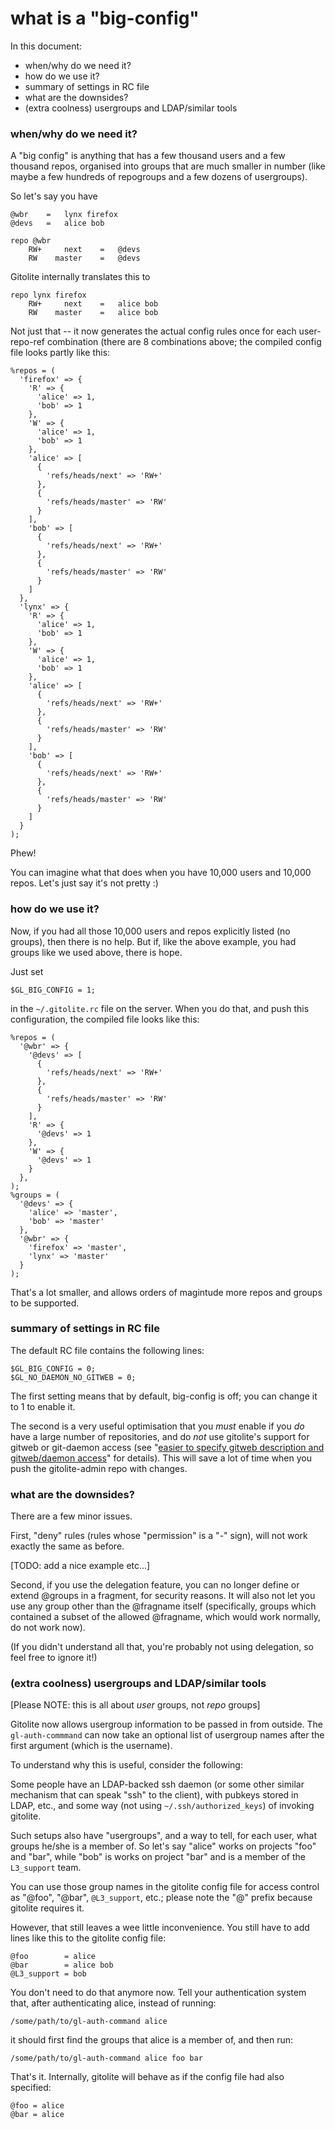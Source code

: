 # what is a "big-config"

In this document:

  * when/why do we need it?
  * how do we use it?
  * summary of settings in RC file
  * what are the downsides?
  * (extra coolness) usergroups and LDAP/similar tools

### when/why do we need it?

A "big config" is anything that has a few thousand users and a few thousand
repos, organised into groups that are much smaller in number (like maybe a few
hundreds of repogroups and a few dozens of usergroups).

So let's say you have

    @wbr    =   lynx firefox
    @devs   =   alice bob

    repo @wbr
        RW+     next    =   @devs
        RW    master    =   @devs

Gitolite internally translates this to

    repo lynx firefox
        RW+     next    =   alice bob
        RW    master    =   alice bob

Not just that -- it now generates the actual config rules once for each
user-repo-ref combination (there are 8 combinations above; the compiled config
file looks partly like this:

    %repos = (
      'firefox' => {
        'R' => {
          'alice' => 1,
          'bob' => 1
        },
        'W' => {
          'alice' => 1,
          'bob' => 1
        },
        'alice' => [
          {
            'refs/heads/next' => 'RW+'
          },
          {
            'refs/heads/master' => 'RW'
          }
        ],
        'bob' => [
          {
            'refs/heads/next' => 'RW+'
          },
          {
            'refs/heads/master' => 'RW'
          }
        ]
      },
      'lynx' => {
        'R' => {
          'alice' => 1,
          'bob' => 1
        },
        'W' => {
          'alice' => 1,
          'bob' => 1
        },
        'alice' => [
          {
            'refs/heads/next' => 'RW+'
          },
          {
            'refs/heads/master' => 'RW'
          }
        ],
        'bob' => [
          {
            'refs/heads/next' => 'RW+'
          },
          {
            'refs/heads/master' => 'RW'
          }
        ]
      }
    );

Phew!

You can imagine what that does when you have 10,000 users and 10,000 repos.
Let's just say it's not pretty :)

### how do we use it?

Now, if you had all those 10,000 users and repos explicitly listed (no
groups), then there is no help.  But if, like the above example, you had
groups like we used above, there is hope.

Just set

    $GL_BIG_CONFIG = 1;

in the `~/.gitolite.rc` file on the server.  When you do that, and push this
configuration, the compiled file looks like this:

    %repos = (
      '@wbr' => {
        '@devs' => [
          {
            'refs/heads/next' => 'RW+'
          },
          {
            'refs/heads/master' => 'RW'
          }
        ],
        'R' => {
          '@devs' => 1
        },
        'W' => {
          '@devs' => 1
        }
      },
    );
    %groups = (
      '@devs' => {
        'alice' => 'master',
        'bob' => 'master'
      },
      '@wbr' => {
        'firefox' => 'master',
        'lynx' => 'master'
      }
    );

That's a lot smaller, and allows orders of magintude more repos and groups to
be supported.

### summary of settings in RC file

The default RC file contains the following lines:

    $GL_BIG_CONFIG = 0;
    $GL_NO_DAEMON_NO_GITWEB = 0;

The first setting means that by default, big-config is off; you can change it
to 1 to enable it.

The second is a very useful optimisation that you *must* enable if you *do*
have a large number of repositories, and do *not* use gitolite's support for
gitweb or git-daemon access (see "[easier to specify gitweb description and
gitweb/daemon access][gw]" for details).  This will save a lot of time when
you push the gitolite-admin repo with changes.

[gw]: http://github.com/sitaramc/gitolite/blob/pu/doc/3-faq-tips-etc.mkd#gitweb

### what are the downsides?

There are a few minor issues.

First, "deny" rules (rules whose "permission" is a "-" sign), will not work
exactly the same as before.

[TODO: add a nice example etc...]

Second, if you use the delegation feature, you can no longer define or extend
@groups in a fragment, for security reasons.  It will also not let you use any
group other than the @fragname itself (specifically, groups which contained a
subset of the allowed @fragname, which would work normally, do not work now).

(If you didn't understand all that, you're probably not using delegation, so
feel free to ignore it!)

### (extra coolness) usergroups and LDAP/similar tools

[Please NOTE: this is all about *user* groups, not *repo* groups]

Gitolite now allows usergroup information to be passed in from outside.  The
`gl-auth-commmand` can now take an optional list of usergroup names after the
first argument (which is the username).

To understand why this is useful, consider the following:

Some people have an LDAP-backed ssh daemon (or some other similar mechanism
that can speak "ssh" to the client), with pubkeys stored in LDAP, etc., and
some way (not using `~/.ssh/authorized_keys`) of invoking gitolite.

Such setups also have "usergroups", and a way to tell, for each user, what
groups he/she is a member of.  So let's say "alice" works on projects "foo"
and "bar", while "bob" is works on project "bar" and is a member of the
`L3_support` team.

You can use those group names in the gitolite config file for access control
as "@foo", "@bar", `@L3_support`, etc.; please note the "@" prefix because
gitolite requires it.

However, that still leaves a wee little inconvenience.  You still have to add
lines like this to the gitolite config file:

    @foo        = alice
    @bar        = alice bob
    @L3_support = bob

You don't need to do that anymore now.  Tell your authentication system that,
after authenticating alice, instead of running:

    /some/path/to/gl-auth-command alice

it should first find the groups that alice is a member of, and then run:

    /some/path/to/gl-auth-command alice foo bar

That's it.  Internally, gitolite will behave as if the config file had also
specified:

    @foo = alice
    @bar = alice
